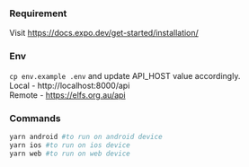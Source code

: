 ### Requirement

Visit https://docs.expo.dev/get-started/installation/

### Env

`cp env.example .env` and update API_HOST value accordingly.
<br />
Local - http://localhost:8000/api <br/>
Remote - https://elfs.org.au/api

### Commands

```bash
yarn android #to run on android device
yarn ios #to run on ios device
yarn web #to run on web device
```
